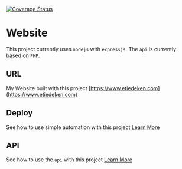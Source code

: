 [![Coverage Status](https://coveralls.io/repos/github/tedaky/website/badge.svg?branch=master)](https://coveralls.io/github/tedaky/website?branch=master)


# Website

This project currently uses `nodejs` with `expressjs`. The `api` is currently based on `PHP`.

## URL

My Website built with this project [https://www.etiedeken.com](https://www.etiedeken.com)

## Deploy

See how to use simple automation with this project
[Learn More](deploy/README.md)

## API

See how to use the `api` with this project
[Learn More](api/README.md)
